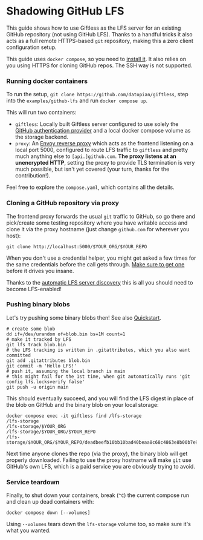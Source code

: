 Shadowing GitHub LFS
====================

This guide shows how to use Giftless as the LFS server for an existing GitHub repository (not using GitHub LFS). Thanks to a handful tricks it also acts as a full remote HTTPS-based `git` repository, making this a zero client configuration setup.

This guide uses `docker compose`, so you need to [install it](https://docs.docker.com/compose/install/). It also relies on you using HTTPS for cloning GitHub repos. The SSH way is not supported.

### Running docker containers
To run the setup, `git clone https://github.com/datopian/giftless`, step into the `examples/github-lfs` and run `docker compose up`.

This will run two containers:
- `giftless`: Locally built Giftless server configured to use solely the [GitHub authentication provider](auth-providers.md#github-authenticator) and a local docker compose volume as the storage backend.
- `proxy`: An [Envoy reverse proxy](https://www.envoyproxy.io/) which acts as the frontend listening on a local port 5000, configured to route LFS traffic to `giftless` and pretty much anything else to `[api.]github.com`. **The proxy listens at an unencrypted HTTP**, setting the proxy to provide TLS termination is very much possible, but isn't yet covered (your turn, thanks for the contribution!).

Feel free to explore the `compose.yaml`, which contains all the details.

### Cloning a GitHub repository via proxy
The frontend proxy forwards the usual `git` traffic to GitHub, so go there and pick/create some testing repository where you have writable access and clone it via the proxy hostname (just change `github.com` for wherever you host):
```shell
git clone http://localhost:5000/$YOUR_ORG/$YOUR_REPO
```
When you don't use a credential helper, you might get asked a few times for the same credentials before the call gets through. [Make sure to get one](https://git-scm.com/doc/credential-helpers) before it drives you insane.

Thanks to the [automatic LFS server discovery](https://github.com/git-lfs/git-lfs/blob/main/docs/api/server-discovery.md) this is all you should need to become LFS-enabled!

### Pushing binary blobs
Let's try pushing some binary blobs then! See also [Quickstart](quickstart.md#create-a-local-repository-and-push-some-file).
```shell
# create some blob
dd if=/dev/urandom of=blob.bin bs=1M count=1
# make it tracked by LFS
git lfs track blob.bin
# the LFS tracking is written in .gitattributes, which you also want committed
git add .gitattributes blob.bin
git commit -m 'Hello LFS!'
# push it, assuming the local branch is main
# this might fail for the 1st time, when git automatically runs 'git config lfs.locksverify false'
git push -u origin main
```

This should eventually succeed, and you will find the LFS digest in place of the blob on GitHub and the binary blob on your local storage:
```shell
docker compose exec -it giftless find /lfs-storage
/lfs-storage
/lfs-storage/$YOUR_ORG
/lfs-storage/$YOUR_ORG/$YOUR_REPO
/lfs-storage/$YOUR_ORG/$YOUR_REPO/deadbeefb10bb10bad40beaa8c68c4863e8b00b7e929efbc6dcdb547084b01
```

Next time anyone clones the repo (via the proxy), the binary blob will get properly downloaded. Failing to use the proxy hostname will make `git` use GitHub's own LFS, which is a paid service you are obviously trying to avoid.

### Service teardown

Finally, to shut down your containers, break (`^C`) the current compose run and clean up dead containers with:
```shell
docker compose down [--volumes]
```
Using `--volumes` tears down the `lfs-storage` volume too, so make sure it's what you wanted.